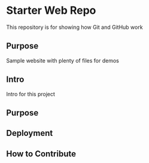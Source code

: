 # Starter Web Repo

This repository is for showing how Git and GitHub work

## Purpose

Sample website with plenty of files for demos

## Intro
Intro for this project

## Purpose

## Deployment

## How to Contribute


